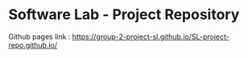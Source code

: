 # Software Lab - Project Repository

Github pages link : https://group-2-project-sl.github.io/SL-project-repo.github.io/
